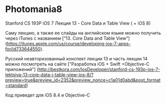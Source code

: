# Photomania8
Stanford CS 193P iOS 7 Лекция 13 -  Core Data и Table View ( + iOS 8)

 Саму лекцию, а также ее слайды на английском языке можно получить через iTunes с названием [“13. Core Data and Table View”] (https://itunes.apple.com/us/course/developing-ios-7-apps-for/id733644550).
 
 Русский неавторизованный конспект лекции 13 и часть лекции 14 можно посмотреть на 
 сайте ["Разработка iOS + Swift +Objective-C приложений"] (http://bestkora.com/IosDeveloper/stanford-cs-193p-ios-7-lektsiya-13-core-data-i-table-view-ios-8/?preview=true&preview_id=2352&preview_nonce=c1a01d0abd&post_format=standard)
 
 Код приведет для iOS 8.4 и Objective-C

